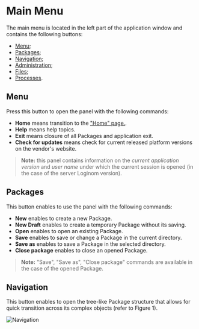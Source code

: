 # Main Menu

The main menu is located in the left part of the application window and contains the following buttons:

* [Menu](#menyu);
* [Packages](#pakety);
* [Navigation](#navigatsiya);
* [Administration](../admin/README.md);
* [Files](../location_user_files.md);
* [Processes](./processes-panel.md).

## Menu

Press this button to open the panel with the following commands:

* **Home** means transition to the ["Home" page.](./home-page.md).
* **Help** means help topics.
* **Exit** means closure of all Packages and application exit.
* **Check for updates** means check for current released platform versions on the vendor's website.

> **Note:** this panel contains information on the *current application version* and
> *user name* under which the current session is opened (in the case of the server Loginom version).

## Packages

This button enables to use the panel with the following commands:

* **New** enables to create a new Package.
* **New Draft** enables to create a temporary Package without its saving.
* **Open** enables to open an existing Package.
* **Save** enables to save or change a Package in the current directory.
* **Save as** enables to save a Package in the selected directory.
* **Close package** enables to close an opened Package.

> **Note:** "Save", "Save as", "Close package" commands are available in the case of the opened Package.

## Navigation

This button enables to open the tree-like Package structure that allows for quick transition across its complex objects (refer to Figure 1).

![Navigation](./navigation.png)
